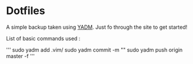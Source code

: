 # Dotfiles
A simple backup taken using [YADM](https://thelocehiliosan.github.io/yadm/docs/getting_started). Just fo through the site to get started!

List of basic commands used : 

'''
sudo yadm add .vim/
sudo yadm commit -m ""
sudo yadm push origin master -f
''' 
